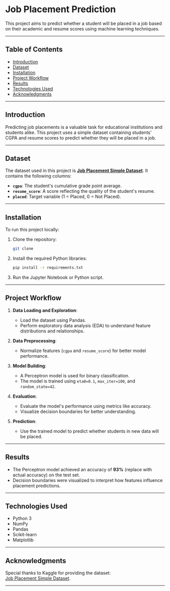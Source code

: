 # **Job Placement Prediction**

This project aims to predict whether a student will be placed in a job based on their academic and resume scores using machine learning techniques.

---

## **Table of Contents**
- [Introduction](#introduction)
- [Dataset](#dataset)
- [Installation](#installation)
- [Project Workflow](#project-workflow)
- [Results](#results)
- [Technologies Used](#technologies-used)
- [Acknowledgments](#acknowledgments)

---

## **Introduction**
Predicting job placements is a valuable task for educational institutions and students alike. This project uses a simple dataset containing students' CGPA and resume scores to predict whether they will be placed in a job.

---

## **Dataset**
The dataset used in this project is **[Job Placement Simple Dataset](https://www.kaggle.com/datasets/datascientist97/job-placement-simple-dataset)**. It contains the following columns:
- **`cgpa`**: The student's cumulative grade point average.
- **`resume_score`**: A score reflecting the quality of the student's resume.
- **`placed`**: Target variable (1 = Placed, 0 = Not Placed).

---

## **Installation**
To run this project locally:
1. Clone the repository:
   ```bash
   git clone 
   ```
2. Install the required Python libraries:
   ```bash
   pip install -r requirements.txt
   ```
3. Run the Jupyter Notebook or Python script.

---

## **Project Workflow**
1. **Data Loading and Exploration**:
   - Load the dataset using Pandas.
   - Perform exploratory data analysis (EDA) to understand feature distributions and relationships.

2. **Data Preprocessing**:
   - Normalize features (`cgpa` and `resume_score`) for better model performance.

3. **Model Building**:
   - A Perceptron model is used for binary classification.
   - The model is trained using `eta0=0.1`, `max_iter=100`, and `random_state=42`.

4. **Evaluation**:
   - Evaluate the model's performance using metrics like accuracy.
   - Visualize decision boundaries for better understanding.

5. **Prediction**:
   - Use the trained model to predict whether students in new data will be placed.

---

## **Results**
- The Perceptron model achieved an accuracy of **93%** (replace with actual accuracy) on the test set.
- Decision boundaries were visualized to interpret how features influence placement predictions.

---

## **Technologies Used**
- Python 3
- NumPy
- Pandas
- Scikit-learn
- Matplotlib

---

## **Acknowledgments**
Special thanks to Kaggle for providing the dataset:  
[Job Placement Simple Dataset](https://www.kaggle.com/datasets/datascientist97/job-placement-simple-dataset).

---
